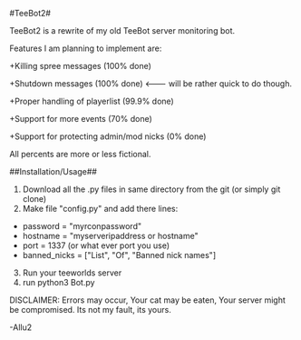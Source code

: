 #TeeBot2#

TeeBot2 is a rewrite of my old TeeBot server monitoring bot.

Features I am planning to implement are:

+Killing spree messages (100% done)

+Shutdown messages (100% done) <--- will be rather quick to do though.

+Proper handling of playerlist (99.9% done)

+Support for more events (70% done)

+Support for protecting admin/mod nicks (0% done)

All percents are more or less fictional.

##Installation/Usage##

1. Download all the .py files in same directory from the git (or simply git clone)
2. Make file "config.py" and add there lines:
* password = "myrconpassword"
* hostname = "myserveripaddress or hostname"
* port = 1337 (or what ever port you use)
* banned_nicks = ["List", "Of", "Banned nick names"]
3. Run your teeworlds server
4. run python3 Bot.py

DISCLAIMER: Errors may occur, Your cat may be eaten, Your server might be compromised. Its not my fault, its yours.



-Allu2
